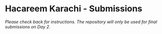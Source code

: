 # Hacareem Karachi - Submissions

*Please check back for instructions. The repository will only be used for final submissions on Day 2.*